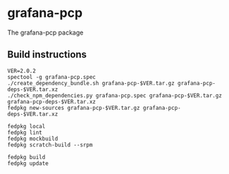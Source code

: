 # grafana-pcp

The grafana-pcp package

## Build instructions
```
VER=2.0.2
spectool -g grafana-pcp.spec
./create_dependency_bundle.sh grafana-pcp-$VER.tar.gz grafana-pcp-deps-$VER.tar.xz
./check_npm_dependencies.py grafana-pcp.spec grafana-pcp-$VER.tar.gz grafana-pcp-deps-$VER.tar.xz
fedpkg new-sources grafana-pcp-$VER.tar.gz grafana-pcp-deps-$VER.tar.xz

fedpkg local
fedpkg lint
fedpkg mockbuild
fedpkg scratch-build --srpm

fedpkg build
fedpkg update
```

